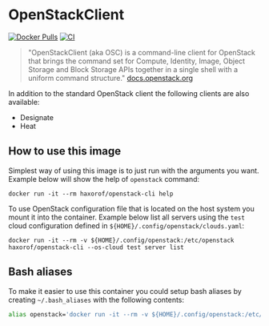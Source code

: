 # OpenStackClient

[![Docker Pulls](https://img.shields.io/docker/pulls/haxorof/openstack-cli)](https://hub.docker.com/r/haxorof/openstack-cli/)
[![CI](https://github.com/haxorof/docker-openstack-cli/workflows/CI/badge.svg)](https://github.com/haxorof/docker-openstack-cli/actions?query=workflow%3ACI)

> "OpenStackClient (aka OSC) is a command-line client for OpenStack that brings the command set for Compute, Identity, Image, Object Storage and Block Storage APIs together in a single shell with a uniform command structure." [docs.openstack.org](https://docs.openstack.org/python-openstackclient/latest/)

In addition to the standard OpenStack client the following clients are also available:

- Designate
- Heat

## How to use this image

Simplest way of using this image is to just run with the arguments you want. Example below will show the help of `openstack` command:

```console
docker run -it --rm haxorof/openstack-cli help
```

To use OpenStack configuration file that is located on the host system you mount it into the container. Example below list all servers
using the `test` cloud configuration defined in `${HOME}/.config/openstack/clouds.yaml`:

```console
docker run -it --rm -v ${HOME}/.config/openstack:/etc/openstack haxorof/openstack-cli --os-cloud test server list
```

## Bash aliases

To make it easier to use this container you could setup bash aliases by creating `~/.bash_aliases` with the following contents:

```bash
alias openstack='docker run -it --rm -v ${HOME}/.config/openstack:/etc/openstack haxorof/openstack-cli'
```
